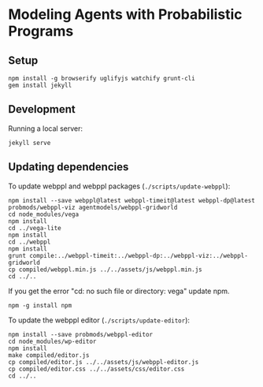 # Modeling Agents with Probabilistic Programs

## Setup

~~~~
npm install -g browserify uglifyjs watchify grunt-cli
gem install jekyll
~~~~

## Development

Running a local server:

~~~~
jekyll serve
~~~~

## Updating dependencies

To update webppl and webppl packages (`./scripts/update-webppl`):

~~~~
npm install --save webppl@latest webppl-timeit@latest webppl-dp@latest probmods/webppl-viz agentmodels/webppl-gridworld
cd node_modules/vega
npm install
cd ../vega-lite
npm install
cd ../webppl
npm install
grunt compile:../webppl-timeit:../webppl-dp:../webppl-viz:../webppl-gridworld
cp compiled/webppl.min.js ../../assets/js/webppl.min.js
cd ../..
~~~~
If you get the error "cd: no such file or directory: vega" update npm.
~~~~
npm -g install npm
~~~~

To update the webppl editor (`./scripts/update-editor`):

~~~~
npm install --save probmods/webppl-editor
cd node_modules/wp-editor
npm install
make compiled/editor.js
cp compiled/editor.js ../../assets/js/webppl-editor.js
cp compiled/editor.css ../../assets/css/editor.css
cd ../..
~~~~
